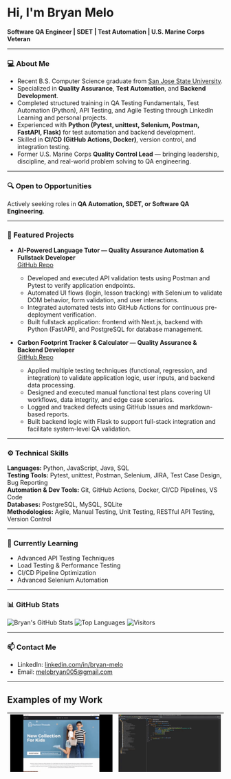 # Hi, I'm Bryan Melo

**Software QA Engineer | SDET | Test Automation | U.S. Marine Corps Veteran**

---

### 💻 About Me

- Recent B.S. Computer Science graduate from [San Jose State University](https://www.sjsu.edu/cs/).
- Specialized in **Quality Assurance**, **Test Automation**, and **Backend Development**.
- Completed structured training in QA Testing Fundamentals, Test Automation (Python), API Testing, and Agile Testing through LinkedIn Learning and personal projects.
- Experienced with **Python (Pytest, unittest, Selenium, Postman, FastAPI, Flask)** for test automation and backend development.
- Skilled in **CI/CD (GitHub Actions, Docker)**, version control, and integration testing.
- Former U.S. Marine Corps **Quality Control Lead** — bringing leadership, discipline, and real-world problem solving to QA engineering.

---

### 🔍 Open to Opportunities

Actively seeking roles in **QA Automation, SDET, or Software QA Engineering**.

---

### 📂 Featured Projects

- **AI-Powered Language Tutor — Quality Assurance Automation & Fullstack Developer**  
  [GitHub Repo](https://github.com/bryan-melo/ai-language-tutor-tests)  
  - Developed and executed API validation tests using Postman and Pytest to verify application endpoints.
  - Automated UI flows (login, lesson tracking) with Selenium to validate DOM behavior, form validation, and user interactions.
  - Integrated automated tests into GitHub Actions for continuous pre-deployment verification.
  - Built fullstack application: frontend with Next.js, backend with Python (FastAPI), and PostgreSQL for database management.

- **Carbon Footprint Tracker & Calculator — Quality Assurance & Backend Developer**  
  [GitHub Repo](https://github.com/bryan-melo/Carbon-Footprint-Calculator)  
  - Applied multiple testing techniques (functional, regression, and integration) to validate application logic, user inputs, and backend data processing.
  - Designed and executed manual functional test plans covering UI workflows, data integrity, and edge case scenarios.
  - Logged and tracked defects using GitHub Issues and markdown-based reports.
  - Built backend logic with Flask to support full-stack integration and facilitate system-level QA validation.

---

### ⚙️ Technical Skills

**Languages:** Python, JavaScript, Java, SQL  
**Testing Tools:** Pytest, unittest, Postman, Selenium, JIRA, Test Case Design, Bug Reporting  
**Automation & Dev Tools:** Git, GitHub Actions, Docker, CI/CD Pipelines, VS Code  
**Databases:** PostgreSQL, MySQL, SQLite  
**Methodologies:** Agile, Manual Testing, Unit Testing, RESTful API Testing, Version Control

---

### 📖 Currently Learning

- Advanced API Testing Techniques
- Load Testing & Performance Testing
- CI/CD Pipeline Optimization
- Advanced Selenium Automation

---

### 📊 GitHub Stats

![Bryan's GitHub Stats](https://github-readme-stats.vercel.app/api?username=bryan-melo&show_icons=true&theme=default)
![Top Languages](https://github-readme-stats.vercel.app/api/top-langs/?username=bryan-melo&layout=compact)
![Visitors](https://komarev.com/ghpvc/?username=bryan-melo&color=blue)

---

### 📫 Contact Me

- LinkedIn: [linkedin.com/in/bryan-melo](https://linkedin.com/in/bryan-melo)
- Email: melobryan005@gmail.com

---

## Examples of my Work
| ![Fashion Threads](https://github.com/bryan-melo/bryan-melo/blob/main/fashionthreads.gif) | ![Write It](https://github.com/bryan-melo/bryan-melo/blob/main/Write-It.gif) |
|:---:|---:|
